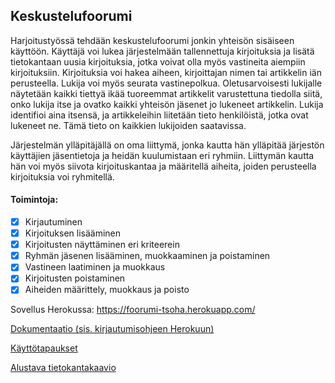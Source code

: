 ## Keskustelufoorumi
Harjoitustyössä tehdään keskustelufoorumi jonkin yhteisön sisäiseen käyttöön. Käyttäjä voi lukea järjestelmään tallennettuja kirjoituksia ja lisätä tietokantaan uusia kirjoituksia, jotka voivat olla myös vastineita aiempiin kirjoituksiin. Kirjoituksia voi hakea aiheen, kirjoittajan nimen tai artikkelin iän perusteella. Lukija voi myös seurata vastinepolkua. Oletusarvoisesti lukijalle näytetään kaikki tiettyä ikää tuoreemmat artikkelit varustettuna tiedolla siitä, onko lukija itse ja ovatko kaikki yhteisön jäsenet jo lukeneet artikkelin. Lukija identifioi aina itsensä, ja artikkeleihin liitetään tieto henkilöistä, jotka ovat lukeneet ne. Tämä tieto on kaikkien lukijoiden saatavissa.

Järjestelmän ylläpitäjällä on oma liittymä, jonka kautta hän ylläpitää järjestön käyttäjien jäsentietoja ja heidän kuulumistaan eri ryhmiin. Liittymän kautta hän voi myös siivota kirjoituskantaa ja määritellä aiheita, joiden perusteella kirjoituksia voi ryhmitellä.

#### Toimintoja:

- [x] Kirjautuminen
- [x] Kirjoituksen lisääminen
- [x] Kirjoitusten näyttäminen eri kriteerein
- [x] Ryhmän jäsenen lisääminen, muokkaaminen ja poistaminen
- [x] Vastineen laatiminen ja muokkaus
- [x] Kirjoitusten poistaminen
- [x] Aiheiden määrittely, muokkaus ja poisto

Sovellus Herokussa: https://foorumi-tsoha.herokuapp.com/

[Dokumentaatio (sis. kirjautumisohjeen Herokuun)](https://github.com/maarila/keskustelufoorumi/tree/master/documentation/Dokumentaatio.md)

[Käyttötapaukset](https://github.com/maarila/keskustelufoorumi/tree/master/documentation/Kayttotapaukset.md)

[Alustava tietokantakaavio](https://github.com/maarila/keskustelufoorumi/tree/master/documentation/Tietokantakaavio.pdf)
